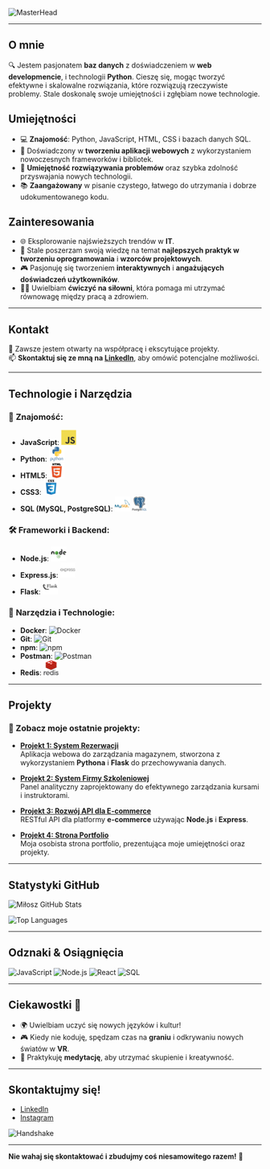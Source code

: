 ![MasterHead](https://user-images.githubusercontent.com/74038190/212749447-bfb7e725-6987-49d9-ae85-2015e3e7cc41.gif)

---

## O mnie
🔍 Jestem pasjonatem **baz danych** z doświadczeniem w **web developmencie**, i technologii **Python**. Cieszę się, mogąc tworzyć efektywne i skalowalne rozwiązania, które rozwiązują rzeczywiste problemy. Stale doskonalę swoje umiejętności i zgłębiam nowe technologie.

## Umiejętności
- 💻 **Znajomość**: Python, JavaScript, HTML, CSS i bazach danych SQL.
- 🌟 Doświadczony w **tworzeniu aplikacji webowych** z wykorzystaniem nowoczesnych frameworków i bibliotek.
- 🚀 **Umiejętność rozwiązywania problemów** oraz szybka zdolność przyswajania nowych technologii.
- 📚 **Zaangażowany** w pisanie czystego, łatwego do utrzymania i dobrze udokumentowanego kodu.

## Zainteresowania
- 🌐 Eksplorowanie najświeższych trendów w **IT**.
- 🧠 Stale poszerzam swoją wiedzę na temat **najlepszych praktyk w tworzeniu oprogramowania** i **wzorców projektowych**.
- 🎮 Pasjonuję się tworzeniem **interaktywnych** i **angażujących doświadczeń użytkowników**.
- 🏋️‍♂️ Uwielbiam **ćwiczyć na siłowni**, która pomaga mi utrzymać równowagę między pracą a zdrowiem.

---

## Kontakt

🤝 Zawsze jestem otwarty na współpracę i ekscytujące projekty.  
📫 **Skontaktuj się ze mną na [LinkedIn](https://www.linkedin.com/in/mi%C5%82osz-kordzi%C5%84ski-a85947254)**, aby omówić potencjalne możliwości.

---

## Technologie i Narzędzia

### 🧠 **Znajomość:**

- **JavaScript**: <img src="https://raw.githubusercontent.com/devicons/devicon/master/icons/javascript/javascript-original.svg" alt="JavaScript" width="30" height="30">
- **Python**: <img src="https://raw.githubusercontent.com/devicons/devicon/master/icons/python/python-original-wordmark.svg" alt="Python" width="30" height="30">
- **HTML5**: <img src="https://raw.githubusercontent.com/devicons/devicon/master/icons/html5/html5-original-wordmark.svg" alt="HTML5" width="30" height="30">
- **CSS3**: <img src="https://raw.githubusercontent.com/devicons/devicon/master/icons/css3/css3-original-wordmark.svg" alt="CSS3" width="30" height="30">
- **SQL (MySQL, PostgreSQL)**: <img src="https://raw.githubusercontent.com/devicons/devicon/master/icons/mysql/mysql-original-wordmark.svg" alt="MySQL" width="30" height="30"> <img src="https://raw.githubusercontent.com/devicons/devicon/master/icons/postgresql/postgresql-original-wordmark.svg" alt="PostgreSQL" width="30" height="30">

### 🛠 **Frameworki i Backend:**

- **Node.js**: <img src="https://raw.githubusercontent.com/devicons/devicon/master/icons/nodejs/nodejs-original-wordmark.svg" alt="Node.js" width="30" height="30">
- **Express.js**: <img src="https://raw.githubusercontent.com/devicons/devicon/master/icons/express/express-original-wordmark.svg" alt="Express" width="30" height="30">
- **Flask**: <img src="https://raw.githubusercontent.com/devicons/devicon/master/icons/flask/flask-original-wordmark.svg" alt="Flask" width="30" height="30">

### 🧰 **Narzędzia i Technologie:**

- **Docker**: ![Docker](https://img.shields.io/badge/-Docker-2496ED?style=flat&logo=docker)
- **Git**: ![Git](https://img.shields.io/badge/-Git-F05032?style=flat&logo=git)
- **npm**: ![npm](https://img.shields.io/badge/-npm-CB3837?style=flat&logo=npm)
- **Postman**: ![Postman](https://img.shields.io/badge/-Postman-FF6C37?style=flat&logo=postman)
- **Redis**: <img src="https://raw.githubusercontent.com/devicons/devicon/master/icons/redis/redis-original-wordmark.svg" alt="Redis" width="30" height="30">

---

## Projekty

### 🚀 Zobacz moje ostatnie projekty:

- **[Projekt 1: System Rezerwacji](https://github.com/milekv/system_rezerwacji)**  
  Aplikacja webowa do zarządzania magazynem, stworzona z wykorzystaniem **Pythona** i **Flask** do przechowywania danych.

- **[Projekt 2: System Firmy Szkoleniowej](https://github.com/milekv/firma-szkoleniowa)**  
  Panel analityczny zaprojektowany do efektywnego zarządzania kursami i instruktorami.

- **[Projekt 3: Rozwój API dla E-commerce](https://github.com/milekv/ecommerce-api)**  
   RESTful API dla platformy **e-commerce** używając **Node.js** i **Express**.

- **[Projekt 4: Strona Portfolio](https://github.com/milekv/milekv.github.io)**  
  Moja osobista strona portfolio, prezentująca moje umiejętności oraz projekty.

---

## Statystyki GitHub

![Miłosz GitHub Stats](https://github-readme-stats.vercel.app/api?username=milekv&show_icons=true&hide_title=true&count_private=true&theme=radical)

![Top Languages](https://github-readme-stats.vercel.app/api/top-langs/?username=milekv&layout=compact&theme=radical)

---

## Odznaki & Osiągnięcia

![JavaScript](https://img.shields.io/badge/JavaScript-ES6%20Support-yellow?style=flat&logo=javascript)
![Node.js](https://img.shields.io/badge/Node.js-14.x%20LTS-green?style=flat&logo=node.js)
![React](https://img.shields.io/badge/React-18.x-blue?style=flat&logo=react)
![SQL](https://img.shields.io/badge/MySQL-%2011.x-red?style=flat&logo=mysql)

---

## Ciekawostki 🎉

- 🌍 Uwielbiam uczyć się nowych języków i kultur!
- 🎮 Kiedy nie koduję, spędzam czas na **graniu** i odkrywaniu nowych światów w **VR**.
- 🧘 Praktykuję **medytację**, aby utrzymać skupienie i kreatywność.

---

## Skontaktujmy się!

- [LinkedIn](https://www.linkedin.com/in/mi%C5%82osz-kordzi%C5%84ski-a85947254)
- [Instagram](https://instagram.com/milekgym)

![Handshake](https://media.giphy.com/media/Lrn1k1yOyaUz0/giphy.gif)

---

**Nie wahaj się skontaktować i zbudujmy coś niesamowitego razem!** 🚀

